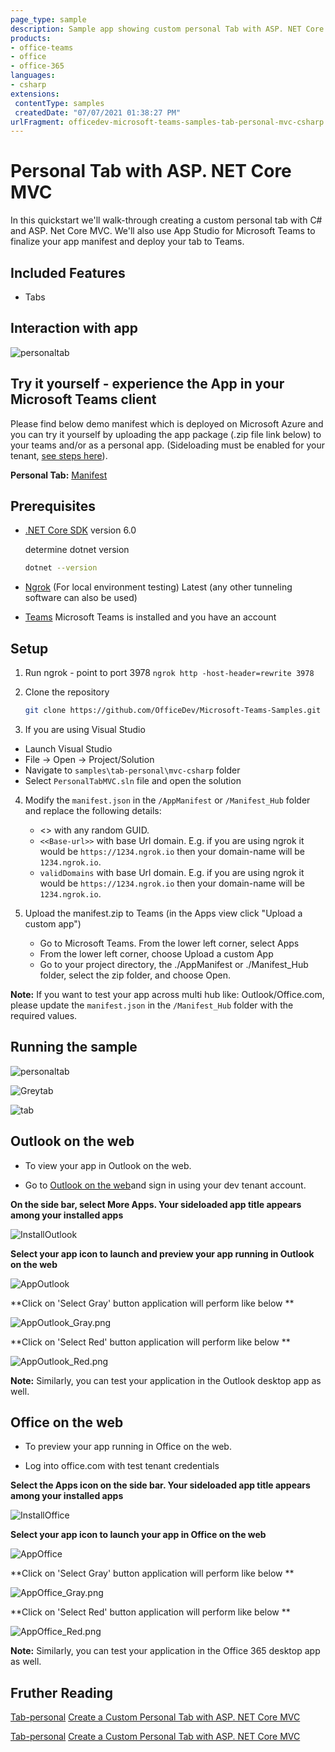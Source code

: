 ```yaml
---
page_type: sample
description: Sample app showing custom personal Tab with ASP. NET Core
products:
- office-teams
- office
- office-365
languages:
- csharp
extensions:
 contentType: samples
 createdDate: "07/07/2021 01:38:27 PM"
urlFragment: officedev-microsoft-teams-samples-tab-personal-mvc-csharp
---
```


# Personal Tab with ASP. NET Core MVC

In this quickstart we'll walk-through creating a custom personal tab with C# and ASP. Net Core MVC. We'll also use App Studio for Microsoft Teams to finalize your app manifest and deploy your tab to Teams.

 ## Included Features
* Tabs

## Interaction with app

![personaltab](Images/PersonalTabModule.gif)

## Try it yourself - experience the App in your Microsoft Teams client
Please find below demo manifest which is deployed on Microsoft Azure and you can try it yourself by uploading the app package (.zip file link below) to your teams and/or as a personal app. (Sideloading must be enabled for your tenant, [see steps here](https://docs.microsoft.com/microsoftteams/platform/concepts/build-and-test/prepare-your-o365-tenant#enable-custom-teams-apps-and-turn-on-custom-app-uploading)).

**Personal Tab:** [Manifest](/samples/tab-personal/mvc-csharp/demo-manifest/tab-personal.zip)

## Prerequisites

- [.NET Core SDK](https://dotnet.microsoft.com/download) version 6.0

  determine dotnet version
  ```bash
  dotnet --version
  ```
- [Ngrok](https://ngrok.com/download) (For local environment testing) Latest (any other tunneling software can also be used)
  
- [Teams](https://teams.microsoft.com) Microsoft Teams is installed and you have an account

## Setup

1. Run ngrok - point to port 3978
   ```ngrok http -host-header=rewrite 3978```

2. Clone the repository
   ```bash
   git clone https://github.com/OfficeDev/Microsoft-Teams-Samples.git
   ```

3. If you are using Visual Studio
 - Launch Visual Studio
 - File -> Open -> Project/Solution
 - Navigate to ```samples\tab-personal\mvc-csharp``` folder
 - Select ```PersonalTabMVC.sln``` file and open the solution

4. Modify the `manifest.json` in the `/AppManifest` or `/Manifest_Hub` folder and replace the following details:
   - <<Guid>> with any random GUID.
   - `<<Base-url>>` with base Url domain. E.g. if you are using ngrok it would be `https://1234.ngrok.io` then your domain-name will be `1234.ngrok.io`.
   - `validDomains` with base Url domain. E.g. if you are using ngrok it would be `https://1234.ngrok.io` then your domain-name will be `1234.ngrok.io`.

5. Upload the manifest.zip to Teams (in the Apps view click "Upload a custom app")
   - Go to Microsoft Teams. From the lower left corner, select Apps
   - From the lower left corner, choose Upload a custom App
   - Go to your project directory, the ./AppManifest or ./Manifest_Hub folder, select the zip folder, and choose Open.

  **Note:** If you want to test your app across multi hub like: Outlook/Office.com, please update the `manifest.json` in the `/Manifest_Hub` folder with the required values.

## Running the sample

![personaltab](Images/personaltab.png)

![Greytab](Images/Greytab.png)

![tab](Images/Redtab.png)


## Outlook on the web

- To view your app in Outlook on the web.

- Go to [Outlook on the web](https://outlook.office.com/mail/)and sign in using your dev tenant account.

**On the side bar, select More Apps. Your sideloaded app title appears among your installed apps**

![InstallOutlook](Images/InstallOutlook.png)

**Select your app icon to launch and preview your app running in Outlook on the web**

![AppOutlook](Images/AppOutlook.png)

**Click on 'Select Gray' button application will perform like below **

![AppOutlook_Gray.png](Images/AppOutlook_Gray.png.png)

**Click on 'Select Red' button application will perform like below **

![AppOutlook_Red.png](Images/AppOutlook_Red.png.png)

**Note:** Similarly, you can test your application in the Outlook desktop app as well.

## Office on the web

- To preview your app running in Office on the web.

- Log into office.com with test tenant credentials

**Select the Apps icon on the side bar. Your sideloaded app title appears among your installed apps**

![InstallOffice](Images/InstallOffice.png)

**Select your app icon to launch your app in Office on the web**

![AppOffice](Images/AppOffice.png) 

**Click on 'Select Gray' button application will perform like below **

![AppOffice_Gray.png](Images/AppOffice_Gray.png.png)

**Click on 'Select Red' button application will perform like below **

![AppOffice_Red.png](Images/AppOffice_Red.png.png)

**Note:** Similarly, you can test your application in the Office 365 desktop app as well.

## Fruther Reading
[Tab-personal](https://learn.microsoft.com/en-us/microsoftteams/platform/tabs/what-are-tabs)
[Create a Custom Personal Tab with ASP. NET Core MVC](https://learn.microsoft.com/en-us/microsoftteams/platform/tabs/how-to/create-personal-tab?pivots=mvc-csharp)


[Tab-personal](https://learn.microsoft.com/microsoftteams/platform/tabs/what-are-tabs)
[Create a Custom Personal Tab with ASP. NET Core MVC](https://learn.microsoft.com/microsoftteams/platform/tabs/how-to/create-personal-tab?pivots=mvc-csharp)
